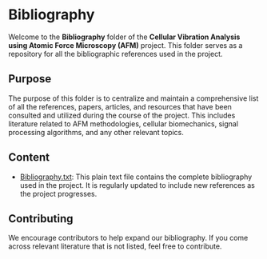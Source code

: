 # Bibliography

Welcome to the **Bibliography** folder of the **Cellular Vibration Analysis using Atomic Force Microscopy (AFM)** project. This folder serves as a repository for all the bibliographic references used in the project.

## Purpose

The purpose of this folder is to centralize and maintain a comprehensive list of all the references, papers, articles, and resources that have been consulted and utilized during the course of the project. This includes literature related to AFM methodologies, cellular biomechanics, signal processing algorithms, and any other relevant topics.

## Content

- [Bibliography.txt](bibliography.txt): This plain text file contains the complete bibliography used in the project. It is regularly updated to include new references as the project progresses.

## Contributing

We encourage contributors to help expand our bibliography. If you come across relevant literature that is not listed, feel free to contribute.

